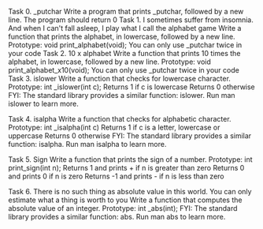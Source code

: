 Task 0. _putchar
	Write a program that prints _putchar, followed by a new line.
	The program should return 0
Task 1. I sometimes suffer from insomnia. And when I can't fall asleep, I play what I call the alphabet game
Write a function that prints the alphabet, in lowercase, followed by a new line.
	Prototype: void print_alphabet(void);
	You can only use _putchar twice in your code
Task 2. 10 x alphabet
Write a function that prints 10 times the alphabet, in lowercase, followed by a new line.
	Prototype: void print_alphabet_x10(void);
	You can only use _putchar twice in your code
Task 3. islower
Write a function that checks for lowercase character.
	Prototype: int _islower(int c);
	Returns 1 if c is lowercase
	Returns 0 otherwise
FYI: The standard library provides a similar function: islower. Run man islower to learn more.

Task 4. isalpha
	Write a function that checks for alphabetic character.
	Prototype: int _isalpha(int c)
	Returns 1 if c is a letter, lowercase or uppercase
	Returns 0 otherwise
FYI: The standard library provides a similar function: isalpha. Run man isalpha to learn more.

Task 5. Sign
Write a function that prints the sign of a number.
	Prototype: int print_sign(int n);
	Returns 1 and prints + if n is greater than zero
	Returns 0 and prints 0 if n is zero
	Returns -1 and prints - if n is less than zero

Task 6. There is no such thing as absolute value in this world. You can only estimate what a thing is worth to you
Write a function that computes the absolute value of an integer.
	Prototype: int _abs(int);
	FYI: The standard library provides a similar function: abs. Run man abs to learn more.
